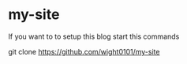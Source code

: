 # my-site 
If you want to to setup this blog start this commands

git clone https://github.com/wight0101/my-site
